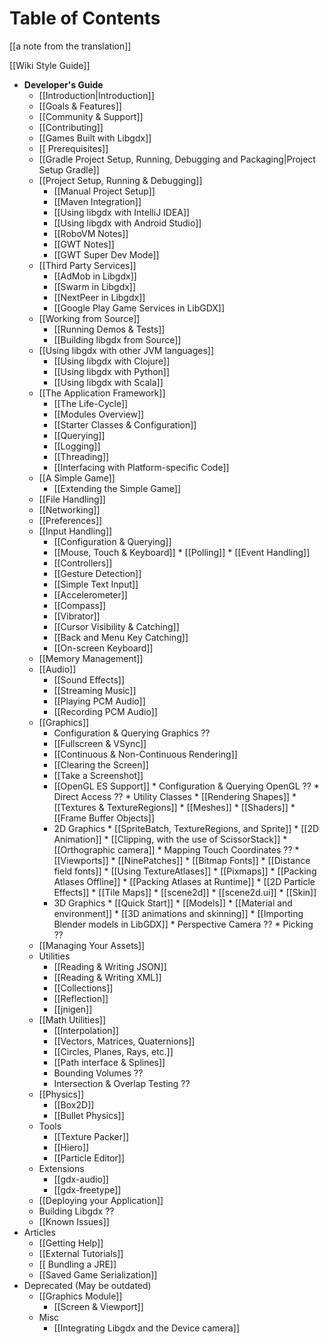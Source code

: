 # Table of Contents
[[a note from the translation]]

[[Wiki Style Guide]]

  * **Developer's Guide**
    * [[Introduction|Introduction]]
    * [[Goals & Features]]
    * [[Community & Support]]
    * [[Contributing]]
    * [[Games Built with Libgdx]]
    * [[ Prerequisites]]
    * [[Gradle Project Setup, Running, Debugging and Packaging|Project Setup Gradle]]
    * [[Project Setup, Running & Debugging]]
      * [[Manual Project Setup]]
      * [[Maven Integration]]
      * [[Using libgdx with IntelliJ IDEA]]
      * [[Using libgdx with Android Studio]]
      * [[RoboVM Notes]]
      * [[GWT Notes]]
      * [[GWT Super Dev Mode]]
    * [[Third Party Services]]
      * [[AdMob in Libgdx]]
      * [[Swarm in Libgdx]]
      * [[NextPeer in Libgdx]]
      * [[Google Play Game Services in LibGDX]]
    * [[Working from Source]]
      * [[Running Demos & Tests]]
      * [[Building libgdx from Source]]
    * [[Using libgdx with other JVM languages]]
      * [[Using libgdx with Clojure]]
      * [[Using libgdx with Python]]
      * [[Using libgdx with Scala]]
    * [[The Application Framework]]
      * [[The Life-Cycle]]
      * [[Modules Overview]]
      * [[Starter Classes & Configuration]]
      * [[Querying]]
      * [[Logging]]
      * [[Threading]]
      * [[Interfacing with Platform-specific Code]]
    * [[A Simple Game]]
      * [[Extending the Simple Game]]
    * [[File Handling]]
    * [[Networking]]
    * [[Preferences]]
    * [[Input Handling]]
      * [[Configuration & Querying]]
      * [[Mouse, Touch & Keyboard]]
            * [[Polling]]
            * [[Event Handling]]
      * [[Controllers]]
      * [[Gesture Detection]]
      * [[Simple Text Input]]
      * [[Accelerometer]]
      * [[Compass]]
      * [[Vibrator]]
      * [[Cursor Visibility & Catching]]
      * [[Back and Menu Key Catching]]
      * [[On-screen Keyboard]]
    * [[Memory Management]]
    * [[Audio]]
      * [[Sound Effects]]
      * [[Streaming Music]]
      * [[Playing PCM Audio]]
      * [[Recording PCM Audio]]
    * [[Graphics]]
      * Configuration & Querying Graphics ??
      * [[Fullscreen & VSync]]
      * [[Continuous & Non-Continuous Rendering]]
      * [[Clearing the Screen]]
      * [[Take a Screenshot]]
      * [[OpenGL ES Support]]
            * Configuration & Querying OpenGL ??
            * Direct Access ??
            * Utility Classes
              * [[Rendering Shapes]]
              * [[Textures & TextureRegions]]
              * [[Meshes]]
              * [[Shaders]]
              * [[Frame Buffer Objects]]
      * 2D Graphics
            * [[SpriteBatch, TextureRegions, and Sprite]]
            * [[2D Animation]]
            * [[Clipping, with the use of ScissorStack]]
            * [[Orthographic camera]]
            * Mapping Touch Coordinates ??
            * [[Viewports]]
            * [[NinePatches]]
            * [[Bitmap Fonts]]
              * [[Distance field fonts]]
            * [[Using TextureAtlases]]
            * [[Pixmaps]]
            * [[Packing Atlases Offline]]
            * [[Packing Atlases at Runtime]]
            * [[2D Particle Effects]]
            * [[Tile Maps]]
            * [[scene2d]]
              * [[scene2d.ui]]
              * [[Skin]]
      * 3D Graphics
            * [[Quick Start]]
            * [[Models]]
            * [[Material and environment]]
            * [[3D animations and skinning]]
            * [[Importing Blender models in LibGDX]]
            * Perspective Camera ??
            * Picking ??
    * [[Managing Your Assets]]
    * Utilities
      * [[Reading & Writing JSON]]
      * [[Reading & Writing XML]]
      * [[Collections]]
      * [[Reflection]]
      * [[jnigen]]
    * [[Math Utilities]]
      * [[Interpolation]]
      * [[Vectors, Matrices, Quaternions]]
      * [[Circles, Planes, Rays, etc.]]
      * [[Path interface & Splines]]
      * Bounding Volumes ??
      * Intersection & Overlap Testing ??
    * [[Physics]]
      * [[Box2D]]
      * [[Bullet Physics]]
    * Tools
      * [[Texture Packer]]
      * [[Hiero]]
      * [[Particle Editor]]
    * Extensions
      * [[gdx-audio]]
      * [[gdx-freetype]]
    * [[Deploying your Application]]
    * Building Libgdx ??
    * [[Known Issues]]
  * Articles
    * [[Getting Help]]
    * [[External Tutorials]]
    * [[ Bundling a JRE]]
    * [[Saved Game Serialization]]
  * Deprecated (May be outdated)
    * [[Graphics Module]]
      * [[Screen & Viewport]]
    * Misc
      * [[Integrating Libgdx and the Device camera]]